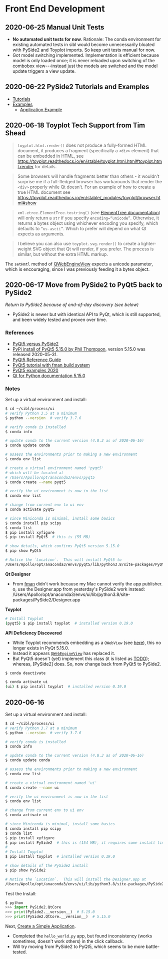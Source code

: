 # Front End Development

## 2020-06-25 Manual Unit Tests

* **No automated unit tests for now**.  Rationale:  The conda environment for existing automated tests in sibl would become unnecessarily bloated with PySide2 and Toyplot imports.  So keep unit tests manual for now.
* Got model switching implemented.  Implementation is efficient because model is only loaded once; it is never reloaded upon switching of the combobox view---instead just the models are switched and the model update triggers a view update.

## 2020-06-22 PySide2 Tutorials and Examples

* [Tutorials](https://doc.qt.io/qtforpython/tutorials/index.html)
* [Examples](https://doc.qt.io/qtforpython/examples/index.html)
  * [Application Example](https://doc.qt.io/qtforpython/overviews/qtwidgets-mainwindows-application-example.html)

## 2020-06-18 Toyplot Tech Support from Tim Shead

> `toyplot.html.render()` does not produce a fully-formed HTML document, it produces a fragment (specifically a `<div>` element) that can be embedded in HTML, see https://toyplot.readthedocs.io/en/stable/toyplot.html.html#toyplot.html.render for details.  

> Some browsers will handle fragments better than others - it wouldn’t surprise me if a full-fledged browser has workarounds that render the `<div>` properly while Qt doesn’t.  For an example of how to create a true HTML document see https://toyplot.readthedocs.io/en/stable/_modules/toyplot/browser.html#show

> `xml.etree.ElementTree.tostring()` (see [ElementTree documentation](https://docs.python.org/3/library/xml.etree.elementtree.html)) will only return a `str` if you specify `encoding=“unicode”`.  Otherwise, it returns a bytes object using whichever encoding you specify, which defaults to `“us-ascii”`.  Which to prefer will depend on what Qt expects as arguments.

> I believe you can also use `toyplot.svg.render()` to create a lighter-weight SVG object that Qt will render, if you prefer.  The process is similar, but without the extra HTML markup. 

The `setHmtl` method of [QWebEngineView](https://doc.qt.io/qtforpython/PySide2/QtWebEngineWidgets/QWebEngineView.html#PySide2.QtWebEngineWidgets.PySide2.QtWebEngineWidgets.QWebEngineView.setHtml) expects a unicode parameter, which is encouraging, since I was previously feeding it a bytes object.


## 2020-06-17 Move from PySide2 to PyQt5 back to PySide2

*Return to PySide2 because of end-of-day discovery (see below)*

* PySide2 is newer but with identical API to PyQt, which is still supported, and been widely tested and proven over time.

### References

* [PyQt5 versus PySide2](https://www.learnpyqt.com/blog/pyqt5-vs-pyside2/)
* [PyPi install of PyQt5 5.15.0 by Phil Thompson](https://pypi.org/project/PyQt5/), version 5.15.0 was released 2020-05-31.
* [PyQt5 Reference Guide](https://www.riverbankcomputing.com/static/Docs/PyQt5/)
* [PyQt5 tutorial with fman build system](https://build-system.fman.io/pyqt5-tutorial)
* [PyQt5 examples 2020](https://github.com/pyqt/examples)
* [Qt for Python documentation 5.15.0](https://doc.qt.io/qtforpython/)

### Notes

Set up a virtual environment and install:

```bash 
$ cd ~/sibl/process/ui
# verify Python 3.5 at a minimum
$ python --version  # verify 3.7.6

# verify conda is installed
$ conda info

# update conda to the current version (4.8.3 as of 2020-06-16)
$ conda update conda

# assess the environments prior to making a new environment
$ conda env list

# create a virtual environment named 'pyqt5'
# which will be located at
# /Users/Apollo/opt/anaconda3/envs/pyqt5
$ conda create --name pyqt5

# verify the ui environment is now in the list
$ conda env list

# change from current env to ui env
$ conda activate pyqt5

# since Miniconda is minimal, install some basics
$ conda install pip scipy
$ conda list
$ pip install xyfigure
$ pip install PyQt5  # this is (55 MB)

# show details, which confirms PyQt5 version 5.15.0
$ pip show PyQt5

# Notice the `Location`.  This will install PyQt5 to
/Users/Apollo/opt/anaconda3/envs/pyqt5/lib/python3.8/site-packages/PyQt5
```

**Qt Designer** 

* From [fman](https://build-system.fman.io/qt-designer-download) didn't work because my Mac cannot verify the app publisher.
o, use the Designer.app from yesterday's PySide2 work instead: /Users/Apollo/opt/anaconda3/envs/ui/lib/python3.8/site-packages/PySide2/Designer.app

**Toyplot**

```bash
# Install Toyplot
(pyqt5) $ pip install toyplot  # installed version 0.19.0
```

**API Deficiency Discovered**  

* While Toyplot recommends embedding as a `QWebView` (see [here](https://toyplot.readthedocs.io/en/stable/embedding.html)), this no longer exists in PyQt 5.15.0.  
* Instead it appears [`QWebEngineView`](https://doc.qt.io/qtforpython/PySide2/QtWebEngineWidgets/QWebEngineView.html) has replaced it.  
* But PyQt5 doesn't (yet) implement this class (it is listed as [TODO](https://www.riverbankcomputing.com/static/Docs/PyQt5/api/qtwebengine/qtwebengine-module.html)); whereas, [PySide2] does.  So, now change back from PyQt5 to PySide2.

```bash
$ conda deactivate

$ conda activate ui
(ui) $ pip install toyplot  # installed version 0.19.0 
```

## 2020-06-16

Set up a virtual environment and install:

```bash 
$ cd ~/sibl/process/ui
# verify Python 3.7 at a minimum
$ python --version  # verify 3.7.6

# verify conda is installed
$ conda info

# update conda to the current version (4.8.3 as of 2020-06-16)
$ conda update conda

# assess the environments prior to making a new environment
$ conda env list

# create a virtual environment named 'ui'
$ conda create --name ui

# verify the ui environment is now in the list
$ conda env list

# change from current env to ui env
$ conda activate ui

# since Miniconda is minimal, install some basics
$ conda install pip scipy
$ conda list
$ pip install xyfigure
$ pip install PySide2  # this is (154 MB), it requires some install time
#
# Install Toyplot
$ pip install toyplot  # installed version 0.19.0

# show details of the PySide2 install
$ pip show PySide2

# Notice the `Location`.  This will install the Designer.app at
/Users/Apollo/opt/anaconda3/envs/ui/lib/python3.8/site-packages/PySide2/Designer.app
```

Test the Install:

```python
$ python
>>> import PySide2.QtCore
>>> print(PySide2.__version__)  # 5.15.0
>>> print(PySide2.QtCore.__version__)  # 5.15.0
```

Next, [Create a Simple Application](https://doc.qt.io/qtforpython/quickstart.html#create-a-simple-application).

* Completed the `hello_world.py` app, but found inconsistency (works sometimes, doesn't work others) in the click callback.
* Will try moving from PySide2 to PyQt5, which seems to be more battle-tested.  
